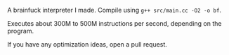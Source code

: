 A brainfuck interpreter I made. Compile using `g++ src/main.cc -O2 -o bf`.

Executes about 300M to 500M instructions per second, depending on the program.

If you have any optimization ideas, open a pull request.

